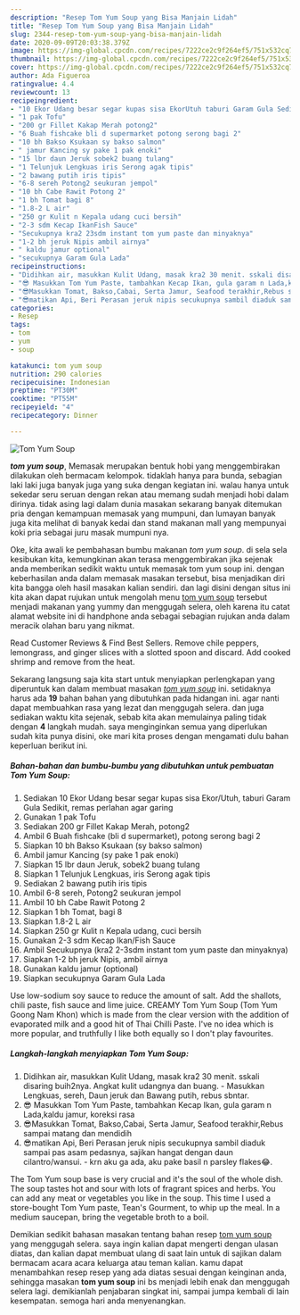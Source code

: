 ```yaml
---
description: "Resep Tom Yum Soup yang Bisa Manjain Lidah"
title: "Resep Tom Yum Soup yang Bisa Manjain Lidah"
slug: 2344-resep-tom-yum-soup-yang-bisa-manjain-lidah
date: 2020-09-09T20:03:38.379Z
image: https://img-global.cpcdn.com/recipes/7222ce2c9f264ef5/751x532cq70/tom-yum-soup-foto-resep-utama.jpg
thumbnail: https://img-global.cpcdn.com/recipes/7222ce2c9f264ef5/751x532cq70/tom-yum-soup-foto-resep-utama.jpg
cover: https://img-global.cpcdn.com/recipes/7222ce2c9f264ef5/751x532cq70/tom-yum-soup-foto-resep-utama.jpg
author: Ada Figueroa
ratingvalue: 4.4
reviewcount: 13
recipeingredient:
- "10 Ekor Udang besar segar kupas sisa EkorUtuh taburi Garam Gula Sedikit remas perlahan agar garing"
- "1 pak Tofu"
- "200 gr Fillet Kakap Merah potong2"
- "6 Buah fishcake bli d supermarket potong serong bagi 2"
- "10 bh Bakso Ksukaan sy bakso salmon"
- " jamur Kancing sy pake 1 pak enoki"
- "15 lbr daun Jeruk sobek2 buang tulang"
- "1 Telunjuk Lengkuas iris Serong agak tipis"
- "2 bawang putih iris tipis"
- "6-8 sereh Potong2 seukuran jempol"
- "10 bh Cabe Rawit Potong 2"
- "1 bh Tomat bagi 8"
- "1.8-2 L air"
- "250 gr Kulit n Kepala udang cuci bersih"
- "2-3 sdm Kecap IkanFish Sauce"
- "Secukupnya kra2 23sdm instant tom yum paste dan minyaknya"
- "1-2 bh jeruk Nipis ambil airnya"
- " kaldu jamur optional"
- "secukupnya Garam Gula Lada"
recipeinstructions:
- "Didihkan air, masukkan Kulit Udang, masak kra2 30 menit. sskali disaring buih2nya. Angkat kulit udangnya dan buang. Masukkan Lengkuas, sereh, Daun jeruk dan Bawang putih, rebus sbntar."
- "😎 Masukkan Tom Yum Paste, tambahkan Kecap Ikan, gula garam n Lada,kaldu jamur, koreksi rasa"
- "😎Masukkan Tomat, Bakso,Cabai, Serta Jamur, Seafood terakhir,Rebus sampai matang dan mendidih"
- "😎matikan Api, Beri Perasan jeruk nipis secukupnya sambil diaduk sampai pas asam pedasnya, sajikan hangat dengan daun cilantro/wansui. krn aku ga ada, aku pake basil n parsley flakes😂."
categories:
- Resep
tags:
- tom
- yum
- soup

katakunci: tom yum soup 
nutrition: 290 calories
recipecuisine: Indonesian
preptime: "PT30M"
cooktime: "PT55M"
recipeyield: "4"
recipecategory: Dinner

---
```



![Tom Yum Soup](https://img-global.cpcdn.com/recipes/7222ce2c9f264ef5/751x532cq70/tom-yum-soup-foto-resep-utama.jpg)

<b><i>tom yum soup</i></b>, Memasak merupakan bentuk hobi yang menggembirakan dilakukan oleh bermacam kelompok. tidaklah hanya para bunda, sebagian laki laki juga banyak juga yang suka dengan kegiatan ini. walau hanya untuk sekedar seru seruan dengan rekan atau memang sudah menjadi hobi dalam dirinya. tidak asing lagi dalam dunia masakan sekarang banyak ditemukan pria dengan kemampuan memasak yang mumpuni, dan lumayan banyak juga kita melihat di banyak kedai dan stand makanan mall yang mempunyai koki pria sebagai juru masak mumpuni nya.

Oke, kita awali ke pembahasan bumbu makanan <i>tom yum soup</i>. di sela sela kesibukan kita, kemungkinan akan terasa menggembirakan jika sejenak anda memberikan sedikit waktu untuk memasak tom yum soup ini. dengan keberhasilan anda dalam memasak masakan tersebut, bisa menjadikan diri kita bangga oleh hasil masakan kalian sendiri. dan lagi disini dengan situs ini kita akan dapat rujukan untuk mengolah menu <u>tom yum soup</u> tersebut menjadi makanan yang yummy dan menggugah selera, oleh karena itu catat alamat website ini di handphone anda sebagai sebagian rujukan anda dalam meracik olahan baru yang nikmat.

Read Customer Reviews &amp; Find Best Sellers. Remove chile peppers, lemongrass, and ginger slices with a slotted spoon and discard. Add cooked shrimp and remove from the heat.


Sekarang langsung saja kita start untuk menyiapkan perlengkapan yang diperuntuk kan dalam membuat masakan <u><i>tom yum soup</i></u> ini. setidaknya harus ada <b>19</b> bahan bahan yang dibutuhkan pada hidangan ini. agar nanti dapat membuahkan rasa yang lezat dan menggugah selera. dan juga sediakan waktu kita sejenak, sebab kita akan memulainya paling tidak dengan <b>4</b> langkah mudah. saya menginginkan semua yang diperlukan sudah kita punya disini, oke mari kita proses dengan mengamati dulu bahan keperluan berikut ini.

<!--inarticleads1-->

##### Bahan-bahan dan bumbu-bumbu yang dibutuhkan untuk pembuatan Tom Yum Soup:

1. Sediakan 10 Ekor Udang besar segar kupas sisa Ekor/Utuh, taburi Garam Gula Sedikit, remas perlahan agar garing
1. Gunakan 1 pak Tofu
1. Sediakan 200 gr Fillet Kakap Merah, potong2
1. Ambil 6 Buah fishcake (bli d supermarket), potong serong bagi 2
1. Siapkan 10 bh Bakso Ksukaan (sy bakso salmon)
1. Ambil  jamur Kancing (sy pake 1 pak enoki)
1. Siapkan 15 lbr daun Jeruk, sobek2 buang tulang
1. Siapkan 1 Telunjuk Lengkuas, iris Serong agak tipis
1. Sediakan 2 bawang putih iris tipis
1. Ambil 6-8 sereh, Potong2 seukuran jempol
1. Ambil 10 bh Cabe Rawit Potong 2
1. Siapkan 1 bh Tomat, bagi 8
1. Siapkan 1.8-2 L air
1. Siapkan 250 gr Kulit n Kepala udang, cuci bersih
1. Gunakan 2-3 sdm Kecap Ikan/Fish Sauce
1. Ambil Secukupnya (kra2 2-3sdm instant tom yum paste dan minyaknya)
1. Siapkan 1-2 bh jeruk Nipis, ambil airnya
1. Gunakan  kaldu jamur (optional)
1. Siapkan secukupnya Garam Gula Lada


Use low-sodium soy sauce to reduce the amount of salt. Add the shallots, chili paste, fish sauce and lime juice. CREAMY Tom Yum Soup (Tom Yum Goong Nam Khon) which is made from the clear version with the addition of evaporated milk and a good hit of Thai Chilli Paste. I&#39;ve no idea which is more popular, and truthfully I like both equally so I don&#39;t play favourites. 

<!--inarticleads2-->

##### Langkah-langkah menyiapkan Tom Yum Soup:

1. Didihkan air, masukkan Kulit Udang, masak kra2 30 menit. sskali disaring buih2nya. Angkat kulit udangnya dan buang. - Masukkan Lengkuas, sereh, Daun jeruk dan Bawang putih, rebus sbntar.
1. 😎 Masukkan Tom Yum Paste, tambahkan Kecap Ikan, gula garam n Lada,kaldu jamur, koreksi rasa
1. 😎Masukkan Tomat, Bakso,Cabai, Serta Jamur, Seafood terakhir,Rebus sampai matang dan mendidih
1. 😎matikan Api, Beri Perasan jeruk nipis secukupnya sambil diaduk sampai pas asam pedasnya, sajikan hangat dengan daun cilantro/wansui. - krn aku ga ada, aku pake basil n parsley flakes😂.


The Tom Yum soup base is very crucial and it&#39;s the soul of the whole dish. The soup tastes hot and sour with lots of fragrant spices and herbs. You can add any meat or vegetables you like in the soup. This time I used a store-bought Tom Yum paste, Tean&#39;s Gourment, to whip up the meal. In a medium saucepan, bring the vegetable broth to a boil. 

Demikian sedikit bahasan masakan tentang bahan resep <u>tom yum soup</u> yang menggugah selera. saya ingin kalian dapat mengerti dengan ulasan diatas, dan kalian dapat membuat ulang di saat lain untuk di sajikan dalam bermacam acara acara keluarga atau teman kalian. kamu dapat menambahkan resep resep yang ada diatas sesuai dengan keinginan anda, sehingga masakan <b>tom yum soup</b> ini bs menjadi lebih enak dan menggugah selera lagi. demikianlah penjabaran singkat ini, sampai jumpa kembali di lain kesempatan. semoga hari anda menyenangkan.
